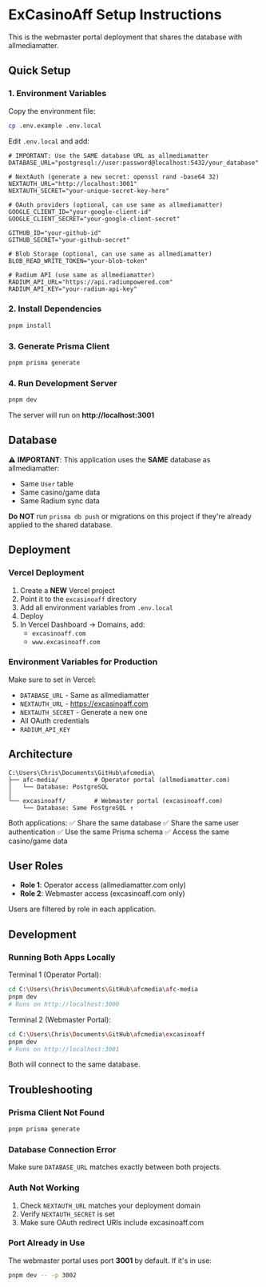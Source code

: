 # ExCasinoAff Setup Instructions

This is the webmaster portal deployment that shares the database with allmediamatter.

## Quick Setup

### 1. Environment Variables

Copy the environment file:

```bash
cp .env.example .env.local
```

Edit `.env.local` and add:

```env
# IMPORTANT: Use the SAME database URL as allmediamatter
DATABASE_URL="postgresql://user:password@localhost:5432/your_database"

# NextAuth (generate a new secret: openssl rand -base64 32)
NEXTAUTH_URL="http://localhost:3001"
NEXTAUTH_SECRET="your-unique-secret-key-here"

# OAuth providers (optional, can use same as allmediamatter)
GOOGLE_CLIENT_ID="your-google-client-id"
GOOGLE_CLIENT_SECRET="your-google-client-secret"

GITHUB_ID="your-github-id"
GITHUB_SECRET="your-github-secret"

# Blob Storage (optional, can use same as allmediamatter)
BLOB_READ_WRITE_TOKEN="your-blob-token"

# Radium API (use same as allmediamatter)
RADIUM_API_URL="https://api.radiumpowered.com"
RADIUM_API_KEY="your-radium-api-key"
```

### 2. Install Dependencies

```bash
pnpm install
```

### 3. Generate Prisma Client

```bash
pnpm prisma generate
```

### 4. Run Development Server

```bash
pnpm dev
```

The server will run on **http://localhost:3001**

## Database

⚠️ **IMPORTANT**: This application uses the **SAME** database as allmediamatter:

- Same `User` table
- Same casino/game data
- Same Radium sync data

**Do NOT** run `prisma db push` or migrations on this project if they're already applied to the shared database.

## Deployment

### Vercel Deployment

1. Create a **NEW** Vercel project
2. Point it to the `excasinoaff` directory
3. Add all environment variables from `.env.local`
4. Deploy
5. In Vercel Dashboard → Domains, add:
   - `excasinoaff.com`
   - `www.excasinoaff.com`

### Environment Variables for Production

Make sure to set in Vercel:

- `DATABASE_URL` - Same as allmediamatter
- `NEXTAUTH_URL` - https://excasinoaff.com
- `NEXTAUTH_SECRET` - Generate a new one
- All OAuth credentials
- `RADIUM_API_KEY`

## Architecture

```
C:\Users\Chris\Documents\GitHub\afcmedia\
├── afc-media/          # Operator portal (allmediamatter.com)
│   └── Database: PostgreSQL
│
└── excasinoaff/        # Webmaster portal (excasinoaff.com)
    └── Database: Same PostgreSQL ↑
```

Both applications:
✅ Share the same database
✅ Share the same user authentication
✅ Use the same Prisma schema
✅ Access the same casino/game data

## User Roles

- **Role 1**: Operator access (allmediamatter.com only)
- **Role 2**: Webmaster access (excasinoaff.com only)

Users are filtered by role in each application.

## Development

### Running Both Apps Locally

Terminal 1 (Operator Portal):

```bash
cd C:\Users\Chris\Documents\GitHub\afcmedia\afc-media
pnpm dev
# Runs on http://localhost:3000
```

Terminal 2 (Webmaster Portal):

```bash
cd C:\Users\Chris\Documents\GitHub\afcmedia\excasinoaff
pnpm dev
# Runs on http://localhost:3001
```

Both will connect to the same database.

## Troubleshooting

### Prisma Client Not Found

```bash
pnpm prisma generate
```

### Database Connection Error

Make sure `DATABASE_URL` matches exactly between both projects.

### Auth Not Working

1. Check `NEXTAUTH_URL` matches your deployment domain
2. Verify `NEXTAUTH_SECRET` is set
3. Make sure OAuth redirect URIs include excasinoaff.com

### Port Already in Use

The webmaster portal uses port **3001** by default. If it's in use:

```bash
pnpm dev -- -p 3002
```


